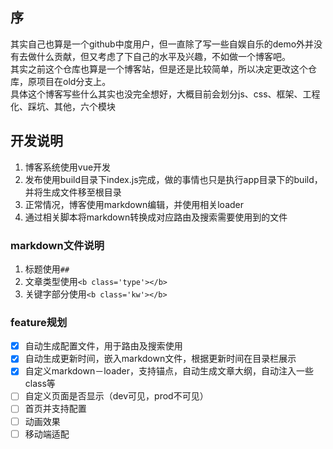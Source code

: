 ## 序
其实自己也算是一个github中度用户，但一直除了写一些自娱自乐的demo外并没有去做什么贡献，但又考虑了下自己的水平及兴趣，不如做一个博客吧。  
其实之前这个仓库也算是一个博客站，但是还是比较简单，所以决定更改这个仓库，原项目在old分支上。  
具体这个博客写些什么其实也没完全想好，大概目前会划分js、css、框架、工程化、踩坑、其他，六个模块  

## 开发说明
1. 博客系统使用vue开发
2. 发布使用build目录下index.js完成，做的事情也只是执行app目录下的build，并将生成文件移至根目录
3. 正常情况，博客使用markdown编辑，并使用相关loader
4. 通过相关脚本将markdown转换成对应路由及搜索需要使用到的文件

### markdown文件说明
1. 标题使用`##`
2. 文章类型使用`<b class='type'></b>`
3. 关键字部分使用`<b class='kw'></b>`

### feature规划
- [x] 自动生成配置文件，用于路由及搜索使用
- [x] 自动生成更新时间，嵌入markdown文件，根据更新时间在目录栏展示
- [x] 自定义markdown－loader，支持锚点，自动生成文章大纲，自动注入一些class等
- [ ] 自定义页面是否显示（dev可见，prod不可见）
- [ ] 首页并支持配置
- [ ] 动画效果
- [ ] 移动端适配
